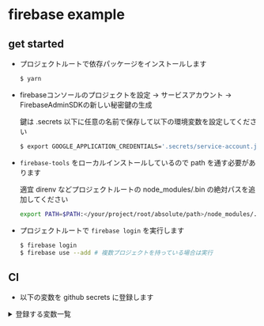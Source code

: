 # firebase example

## get started

- プロジェクトルートで依存パッケージをインストールします
  ```bash
  $ yarn
  ```

- firebaseコンソールのプロジェクトを設定 ->  サービスアカウント -> FirebaseAdminSDKの新しい秘密鍵の生成

  鍵は .secrets 以下に任意の名前で保存して以下の環境変数を設定してください
  
  ```bash
  $ export GOOGLE_APPLICATION_CREDENTIALS='.secrets/service-account.json
  ```

- `firebase-tools` をローカルインストールしているので path を通す必要があります

  適宜 direnv などプロジェクトルートの node_modules/.bin の絶対パスを追加してください
  
  ```bash
  export PATH=$PATH:</your/project/root/absolute/path>/node_modules/.bin
  ```

- プロジェクトルートで `firebase login` を実行します

  ```bash
  $ firebase login
  $ firebase use --add # 複数プロジェクトを持っている場合は実行
  ```

## CI

- 以下の変数を github secrets に登録します

<details>
  <summary>登録する変数一覧</summary>
  
  |key|value|
  |---|---|
  |FIREBASE_API_KEY<br>FIREBASE_AUTH_DOMAIN<br>FIREBASE_DATABASE_URL<br>FIREBASE_PROJECT_ID<br>FIREBASE_STORAGE_BUCKET<br>FIREBASE_MESSAGING_SENDER_ID<br>FIREBASE_APP_ID<br>FIREBASE_MEASUREMENT_ID|Firebase SDK の値を設定します|
  |FIREBASE_CI_TOKEN|firebase login:ci で取得したトークンを設定します|
  |FIREBASE_RC|.firebaserc を base64 したものを設定します<br>このリポジトリでは複数の hosting を設定しています<br> `cms`, `site` というキーで設定をしてある必要があります|
  |GOOGLE_APPLICATION_CREDENTIALS|FirebaseAdminSDK の秘密鍵の json を base64 したものを設定します<br>gatsby のビルド時のデータ取得に利用されます|  
</details>


